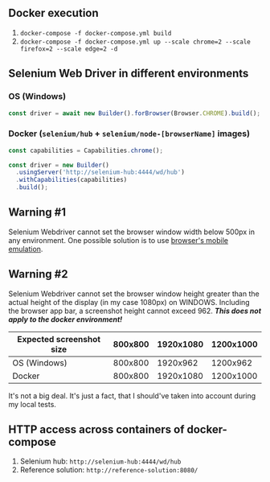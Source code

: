 ## Docker execution
1. `docker-compose -f docker-compose.yml build`
2. `docker-compose -f docker-compose.yml up --scale chrome=2 --scale firefox=2 --scale edge=2 -d`

## Selenium Web Driver in different environments
### OS (Windows)
```javascript
const driver = await new Builder().forBrowser(Browser.CHROME).build();
```
### Docker (`selenium/hub` + `selenium/node-[browserName]` images)
```javascript
const capabilities = Capabilities.chrome();

const driver = new Builder()
  .usingServer('http://selenium-hub:4444/wd/hub')
  .withCapabilities(capabilities)
  .build();
```
## Warning #1
Selenium Webdriver cannot set the browser window width below 500px in any environment.
One possible solution is to use [browser's mobile emulation](https://stackoverflow.com/questions/56054665/chrome-webdriver-set-viewport-below-500px).

## Warning #2
Selenium Webdriver cannot set the browser window height greater than the actual height of the display (in my case 1080px) on WINDOWS.
Including the browser app bar, a screenshot height cannot exceed 962.
***This does not apply to the docker environment!***

| Expected screenshot size | 800x800 | 1920x1080 | 1200x1000 |
|--------------------------|---------|-----------|-----------|
| OS (Windows)             | 800x800 | 1920x962  | 1200x962  |
| Docker                   | 800x800 | 1920x1080 | 1200x1000 |

It's not a big deal. It's just a fact, that I should've taken into account during my local tests.

## HTTP access across containers of docker-compose
1. Selenium hub: `http://selenium-hub:4444/wd/hub`
2. Reference solution: `http://reference-solution:8080/`
